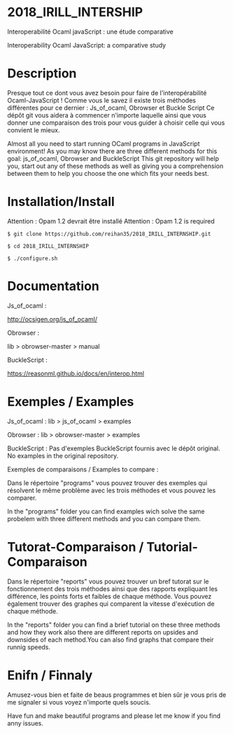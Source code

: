 # 2018_IRILL_INTERSHIP

Interoperabilité Ocaml javaScript : une étude comparative

Interoperability Ocaml JavaScript: a comparative study

# Description

Presque tout ce dont vous avez besoin pour faire de l'interopérabilité Ocaml-JavaScript !
Comme vous le savez il existe trois méthodes différentes pour ce dernier :
Js_of_ocaml, Obrowser et Buckle Script
Ce dépôt git vous aidera à commencer n'importe laquelle ainsi que vous donner une comparaison des trois pour vous guider à choisir celle qui vous convient le mieux. 

Almost all you need to start running OCaml programs in JavaScript environment!
As you may know there are three different methods for this goal: js_of_ocaml, Obrowser and BuckleScript
This git repository will help you, start out any of these methods as well as giving you a comprehension between them to help you choose the one which fits your needs best.

# Installation/Install

Attention : Opam 1.2 devrait être installé
Attention : Opam 1.2 is required

```
$ git clone https://github.com/reihan35/2018_IRILL_INTERNSHIP.git

$ cd 2018_IRILL_INTERNSHIP

$ ./configure.sh

```

# Documentation

Js_of_ocaml : 

http://ocsigen.org/js_of_ocaml/

Obrowser : 

lib > obrowser-master > manual

BuckleScript : 

https://reasonml.github.io/docs/en/interop.html

# Exemples / Examples 

Js_of_ocaml :
lib > js_of_ocaml > examples


Obrowser : 
lib > obrowser-master > examples


BuckleScript :
Pas d'exemples BuckleScript fournis avec le dépôt original. 
No examples in the original repository.

Exemples de comparaisons / Examples to compare : 

Dans le répertoire "programs" vous pouvez trouver des exemples qui résolvent le même problème avec les trois méthodes et vous pouvez les comparer.

In the "programs" folder you can find examples wich solve the same probelem with three different methods and you can compare them.

# Tutorat-Comparaison / Tutorial-Comparaison

Dans le répertoire "reports" vous pouvez trouver un bref tutorat sur le fonctionnement des trois méthodes ainsi que des rapports expliquant les différence, les points forts et faibles de chaque méthode. Vous pouvez également trouver des graphes qui comparent la vitesse d'exécution de chaque méthode.

In the "reports" folder you can find a brief tutorial on these three methods and how they work also there are different reports on upsides and downsides of each method.You can also find graphs that compare their runnig speeds.

# Enifn / Finnaly 
Amusez-vous bien et faite de beaus programmes et bien sûr je vous pris de me signaler si vous voyez n'importe quels soucis.

Have fun and make beautiful programs and please let me know if you find anny issues.
